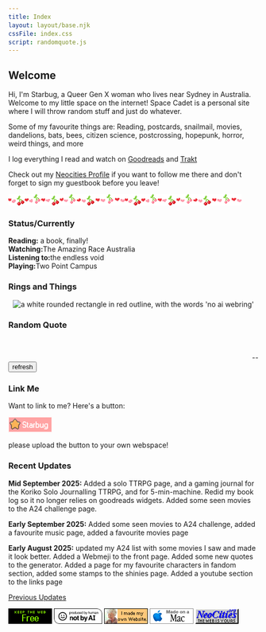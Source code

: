 ```yaml
---
title: Index
layout: layout/base.njk
cssFile: index.css
script: randomquote.js
---
```


<div class="frontgrid">

<!-- Intro Section -->
<div id="intro">
 
<h2>Welcome</h2>
<p>Hi, I'm <rainbow-text>Starbug</rainbow-text>, a Queer Gen X woman who lives near Sydney in <upsidedown>Australia</upsidedown>. Welcome to my little space on the internet! Space Cadet is a personal site where I will throw random stuff and just do whatever. </p>
<p>Some of my favourite things are: Reading, postcards, snailmail, movies, dandelions, bats, bees, citizen science, postcrossing, hopepunk, horror, weird things, and more</p>

<p>I log everything I read and watch on <a href="https://www.goodreads.com/user/show/21899-mysteriouspanda">Goodreads</a> and <a href="https://trakt.tv/users/spiderkitten">Trakt</a></p>

<p>Check out my <a href="https://neocities.org/site/starbug">Neocities Profile</a> if you want to follow me there and don't forget to sign my guestbook before you leave!</p>
</div>

<div id="images">
<img src="images/siteimgs/divider2b.gif"><img src="images/siteimgs/divider2b.gif" id="heartdivider2">
</div>

 


<!-- Status Box -->
<div id="status" class="textbox">
<h3>Status/Currently</h3>
<div><strong>Reading:</strong> a book, finally!</div>
<div><strong>Watching:</strong>The Amazing Race Australia</div>
<div><strong>Listening to:</strong>the endless void</div>
<div><strong>Playing:</strong>Two Point Campus</div>
</div>

<!-- Webrings -->
<div id="webrings" class="textbox">
<h3>Rings and Things</h3>
<!-- TF2 Webring -->
<div id='fortring'>
  <script src="https://tfortring.neocities.org/fortring/onionring-variables.js"></script>
  <script src="https://tfortring.neocities.org/fortring/onionring-widget.js"></script>
</div>
<!--No AI Webring-->
<div style="text-align: center;">
<map name="noaimini2">
<area href="https://baccyflap.com/noai" target="_blank" shape="rect" coords="5,3,83,14" alt="no ai webring" title="no ai webring">
<area href="https://baccyflap.com/noai/?prv&s=spc" target="_top" shape="rect" coords="5,16,16,26" alt="previous" title="previous">
<area href="https://baccyflap.com/noai/?rnd" target="_top" shape="rect" coords="38,16,51,27" alt="random" title="random">
<area href="https://baccyflap.com/noai/?nxt&s=spc" target="_top" shape="rect" coords="72,16,83,26" alt="next" title="next">
</map>
<img usemap="#noaimini2" src="https://baccyflap.com/noai/miniwidget2.gif" alt="a white rounded rectangle in red outline, with the words 'no ai webring' ">
</div>



</div>

<!-- Quotes -->
<div id="randomquote" class="textbox">
<h3>Random Quote</h3>
<div id="quote" class="quotebox">

<span id="quotes1"></span> 
<br>
<span id="quotes2"></span>
<div style="text-align: right;">-- <span id="author"></span> </div>
<button id="generate">refresh</button>
</div>
</div>

<!-- -->

<div id="linkme" class="textbox">
<h3>Link Me</h3>
<div class="linkme">
<p>Want to link to me? Here's a button:</p>
   <img src="images/siteimgs/starbug88x31button.png" alt="small pink rectangular image with a yellow star and the word Starbug in white">
 <p>please upload the button to your own webspace!</p>
</div>
</div>


<div id="recentupdates" class="textbox">
<h3>Recent Updates</h3>
<p><strong>Mid September 2025:</strong> Added a solo TTRPG page, and a gaming journal for the Koriko Solo Journalling TTRPG, and for 5-min-machine. Redid my book log so it no longer relies on goodreads widgets. Added some seen movies to the A24 challenge page.</p>

<p><strong>Early September 2025:</strong> Added some seen movies to A24 challenge, added a favourite music page, added a favourite movies page</p>

<p><strong>Early August 2025:</strong> updated my A24 list with some movies I saw and made it look better. Added a Webmeji to the front page. Added some new quotes to the generator.  Added a page for my favourite characters in fandom section, added some stamps to the shinies page.  Added a youtube section to the links page </p>
<p><a href="changelog.html">Previous Updates</a></p>
</div>

<div id="frontpagebuttons">
 <a href="https://yesterweb.org/no-to-web3/"> <img src="images/buttons/roly-saynotoweb3.gif" alt="" title="Say No To Web3!"></a> <a href="https://notbyai.fyi"><img src="images/buttons/Produced-By-Human-Not-By-AI-Badge-white.gif" height="31" alt="" title="Powered by a human!"></a> <a href="https://lu.tiny-universes.net/graphix.html"><img src="images/buttons/myownwebsite.gif" title="I built my own site and you can too!" alt=""></a> <img src="images/buttons/macmade-wht.gif" title="Made with a Mac" alt=""> <!--<a href="https://jigsaw.w3.org/css-validator/check/referer"><img src="images/buttons/vcss.gif" title="Web Validated" alt="" /></a>--> <a href="https://neocities.org/"><img src="images/buttons/neocities_button.gif" title="Hosted by Neocities" alt=""></a>
</div>


</div> <!-- end flexbox-->




<div style="clear:both"></div>

<script src="/js/webmeji.js"></script>









